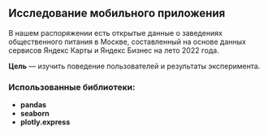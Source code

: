 ## Исследование мобильного приложения

В нашем распоряжении есть открытые данные о заведениях общественного питания в Москве, составленный на основе данных сервисов Яндекс Карты и Яндекс Бизнес на лето 2022 года.

**Цель** — изучить поведение пользователей и результаты эксперимента.


### Использованные библиотеки:
- **pandas**
- **seaborn**
- **plotly.express**

